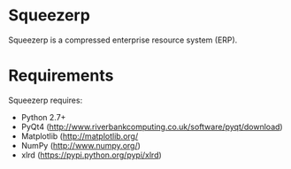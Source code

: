 Squeezerp
=========

Squeezerp is a compressed enterprise resource system (ERP).

Requirements
============

Squeezerp requires:
- Python 2.7+
- PyQt4 (http://www.riverbankcomputing.co.uk/software/pyqt/download)
- Matplotlib (http://matplotlib.org/
- NumPy (http://www.numpy.org/)
- xlrd (https://pypi.python.org/pypi/xlrd)